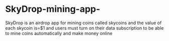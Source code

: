 # SkyDrop-mining-app-
SkyDrop is an airdrop app for mining coins called skycoins and the value of each skycoin is=$1 and users must turn on their data subscription to be able to mine coins automatically and make money online 
